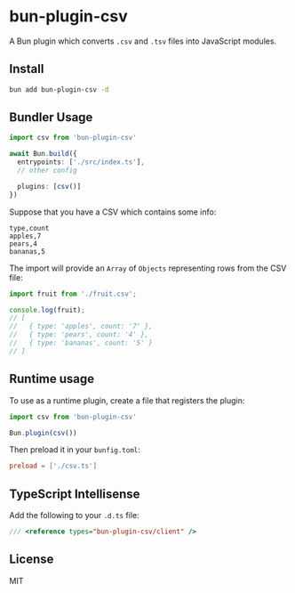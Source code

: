 # bun-plugin-csv

A Bun plugin which converts `.csv` and `.tsv` files into JavaScript modules.

## Install

```bash
bun add bun-plugin-csv -d
```

## Bundler Usage

```ts
import csv from 'bun-plugin-csv'

await Bun.build({
  entrypoints: ['./src/index.ts'],
  // other config

  plugins: [csv()]
})
```

Suppose that you have a CSV which contains some info:

```csv
type,count
apples,7
pears,4
bananas,5
```

The import will provide an `Array` of `Objects` representing rows from the CSV file:

```ts
import fruit from './fruit.csv';

console.log(fruit);
// [
//   { type: 'apples', count: '7' },
//   { type: 'pears', count: '4' },
//   { type: 'bananas', count: '5' }
// ]
```

## Runtime usage

To use as a runtime plugin, create a file that registers the plugin:

```ts
import csv from 'bun-plugin-csv'

Bun.plugin(csv())
```

Then preload it in your `bunfig.toml`:

```toml
preload = ['./csv.ts']
```

## TypeScript Intellisense

Add the following to your `.d.ts` file:

```ts
/// <reference types="bun-plugin-csv/client" />
```

## License

MIT

